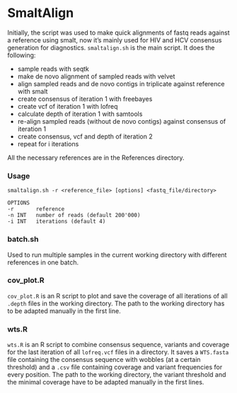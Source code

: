 # SmaltAlign
Initially, the script was used to make quick alignments of fastq reads against a reference using smalt, now it’s mainly used for HIV and HCV consensus generation for diagnostics.
`smaltalign.sh` is the main script. It does the following:
- sample reads with seqtk
- make de novo alignment of sampled reads with velvet
- align sampled reads and de novo contigs in triplicate against reference with smalt
- create consensus of iteration 1 with freebayes
- create vcf of iteration 1 with lofreq
- calculate depth of iteration 1 with samtools
- re-align sampled reads (without de novo contigs) against consensus of iteration 1
- create consensus, vcf and depth of iteration 2
- repeat for i iterations 

All the necessary references are in the References directory.

### Usage
	smaltalign.sh -r <reference_file> [options] <fastq_file/directory> 
	
	OPTIONS
	-r       reference
	-n INT   number of reads (default 200'000)
	-i INT   iterations (default 4)

### batch.sh
Used to run multiple samples in the current working directory with different references in one batch.

### cov_plot.R
`cov_plot.R` is an R script to plot and save the coverage of all iterations of all `.depth` files in the working directory.
The path to the working directory has to be adapted manually in the first line.

### wts.R
`wts.R` is an R script to combine consensus sequence, variants and coverage for the last iteration of all `lofreq.vcf` files in a directory.
It saves a `WTS.fasta` file containing the consensus sequence with wobbles (at a certain threshold) and a `.csv` file  containing coverage and variant frequencies for every position.
The path to the working directory, the variant threshold and the minimal coverage have to be adapted manually in the first lines.

